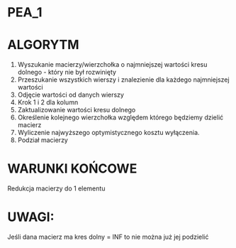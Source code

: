 # PEA_1
# ALGORYTM
1. Wyszukanie macierzy/wierzchołka o najmniejszej wartości kresu dolnego - który nie był rozwinięty
2. Przeszukanie wszystkich wierszy i znalezienie dla każdego najmniejszej wartości
3. Odjęcie wartości od danych wierszy
4. Krok 1 i 2 dla kolumn
5. Zaktualizowanie wartości kresu dolnego
6. Określenie kolejnego wierzchołka względem którego będziemy dzielić macierz
7. Wyliczenie najwyższego optymistycznego kosztu wyłączenia.
8. Podział macierzy

# WARUNKI KOŃCOWE
Redukcja macierzy do 1 elementu

# UWAGI:
Jeśli dana macierz ma kres dolny = INF to nie można już jej podzielić

